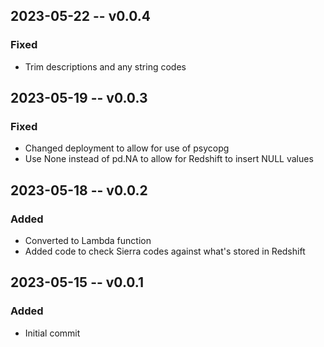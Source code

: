 ## 2023-05-22 -- v0.0.4
### Fixed
- Trim descriptions and any string codes

## 2023-05-19 -- v0.0.3
### Fixed
- Changed deployment to allow for use of psycopg
- Use None instead of pd.NA to allow for Redshift to insert NULL values

## 2023-05-18 -- v0.0.2
### Added
- Converted to Lambda function
- Added code to check Sierra codes against what's stored in Redshift

## 2023-05-15 -- v0.0.1
### Added
- Initial commit